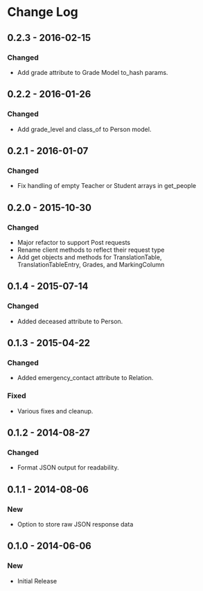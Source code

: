 # Change Log

## 0.2.3 - 2016-02-15
### Changed
- Add grade attribute to Grade Model to_hash params.

## 0.2.2 - 2016-01-26
### Changed
- Add grade_level and class_of to Person model.

## 0.2.1 - 2016-01-07
### Changed
- Fix handling of empty Teacher or Student arrays in get_people

## 0.2.0 - 2015-10-30
### Changed
- Major refactor to support Post requests
- Rename client methods to reflect their request type
- Add get objects and methods for TranslationTable, TranslationTableEntry, Grades, and MarkingColumn

## 0.1.4 - 2015-07-14
### Changed
- Added deceased attribute to Person.

## 0.1.3 - 2015-04-22
### Changed
- Added emergency_contact attribute to Relation.

### Fixed
- Various fixes and cleanup.

## 0.1.2 - 2014-08-27
### Changed
- Format JSON output for readability.

## 0.1.1 - 2014-08-06
### New
- Option to store raw JSON response data

## 0.1.0 - 2014-06-06
### New
- Initial Release
